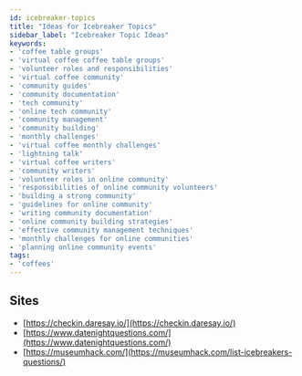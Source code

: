 ```yaml
---
id: icebreaker-topics
title: "Ideas for Icebreaker Topics"
sidebar_label: "Icebreaker Topic Ideas"
keywords: 
- 'coffee table groups'
- 'virtual coffee coffee table groups'
- 'volunteer roles and responsibilities'
- 'virtual coffee community'
- 'community guides'
- 'community documentation'
- 'tech community'
- 'online tech community'
- 'community management'
- 'community building'
- 'monthly challenges'
- 'virtual coffee monthly challenges'
- 'lightning talk'
- 'virtual coffee writers'
- 'community writers'
- 'volunteer roles in online community'
- 'responsibilities of online community volunteers'
- 'building a strong community'
- 'guidelines for online community'
- 'writing community documentation'
- 'online community building strategies'
- 'effective community management techniques'
- 'monthly challenges for online communities'
- 'planning online community events'
tags:
- 'coffees'
---
```


## Sites

- [https://checkin.daresay.io/](https://checkin.daresay.io/)
- [https://www.datenightquestions.com/](https://www.datenightquestions.com/)
- [https://museumhack.com/](https://museumhack.com/list-icebreakers-questions/)
